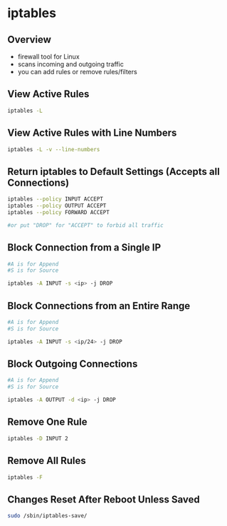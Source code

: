 # iptables

## Overview

* firewall tool for Linux
* scans incoming and outgoing traffic
* you can add rules or remove rules/filters

## View Active Rules

```bash
iptables -L
```

## View Active Rules with Line Numbers

```bash
iptables -L -v --line-numbers
```

## Return iptables to Default Settings \(Accepts all Connections\)

```bash
iptables --policy INPUT ACCEPT
iptables --policy OUTPUT ACCEPT
iptables --policy FORWARD ACCEPT

#or put "DROP" for "ACCEPT" to forbid all traffic
```

## Block Connection from a Single IP

```bash
#A is for Append
#S is for Source

iptables -A INPUT -s <ip> -j DROP
```

## Block Connections from an Entire Range

```bash
#A is for Append
#S is for Source

iptables -A INPUT -s <ip/24> -j DROP
```

## Block Outgoing Connections

```bash
#A is for Append
#S is for Source

iptables -A OUTPUT -d <ip> -j DROP
```

## Remove One Rule

```bash
iptables -D INPUT 2
```

## Remove All Rules

```bash
iptables -F
```

## Changes Reset After Reboot Unless Saved

```bash
sudo /sbin/iptables-save/
```

